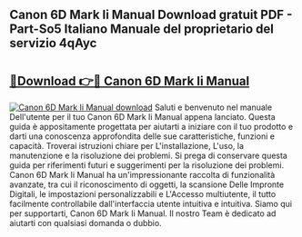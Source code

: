 ## Canon 6D Mark Ii Manual Download gratuit PDF - Part-So5 Italiano Manuale del proprietario del servizio 4qAyc

# <h2><a href="http://dfe5txv.blite.top/?on=Canon+6D+Mark+Ii+Manual">🔗Download 👉🔴 Canon 6D Mark Ii Manual</a></h2>

[![Canon 6D Mark Ii Manual download](https://i.imgur.com/lujVjoI.png)](http://dfe5txv.blite.top/?on=Canon+6D+Mark+Ii+Manual)
Saluti e benvenuto nel manuale Dell'utente per il tuo Canon 6D Mark Ii Manual appena lanciato. Questa guida è appositamente progettata per aiutarti a iniziare con il tuo prodotto e darti una conoscenza approfondita delle sue caratteristiche, funzioni e capacità. Troverai istruzioni chiare per L'installazione, L'uso, la manutenzione e la risoluzione dei problemi. Si prega di conservare questa guida per riferimenti futuri e suggerimenti per la risoluzione dei problemi. Canon 6D Mark Ii Manual ha un'impressionante raccolta di funzionalità avanzate, tra cui il riconoscimento di oggetti, la scansione Delle Impronte Digitali, le impostazioni personalizzabili e L'Accesso multiutente, il tutto facilmente controllabile dall'interfaccia utente intuitiva e intuitiva. Siamo qui per supportarti, Canon 6D Mark Ii Manual. Il nostro Team è dedicato ad aiutarti con qualsiasi domanda o dubbio.
